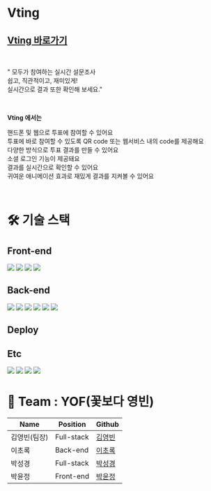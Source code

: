 # Vting

## [Vting 바로가기](https://github.com/codestates/vting)

<br/>

" 모두가 참여하는 실시간 설문조사 <br/>
쉽고, 직관적이고, 재미있게! <br/>
실시간으로 결과 또한 확인해 보세요."

<br/>

<b> Vting 에서는 </b>

핸드폰 및 웹으로 투표에 참여할 수 있어요 <br/>
투표에 바로 참여할 수 있도록 QR code 또는 웹서비스 내의 code를 제공해요 <br/>
다양한 방식으로 투표 결과를 만들 수 있어요 <br/>
소셜 로그인 기능이 제공돼요 <br/>
결과를 실시간으로 확인할 수 있어요 <br/>
귀여운 애니메이션 효과로 재밌게 결과를 지켜볼 수 있어요 <br/>

<br/>

# 🛠 기술 스택

## Front-end

<img src="https://img.shields.io/badge/react-61DAFB?style=for-the-badge&logo=react&logoColor=black">

<img src="https://img.shields.io/badge/typescript-3178C6?style=for-the-badge&logo=typescript&logoColor=black">

<img src="https://img.shields.io/badge/React Router-CA4245?style=for-the-badge&logo=React Router&logoColor=white">

<img src="https://img.shields.io/badge/styled-components-DB7093?style=for-the-badge&logo=styled-components&logoColor=white">

## Back-end

<img src="https://img.shields.io/badge/Node.js-339933?style=for-the-badge&logo=Node.js&logoColor=white">

<img src="https://img.shields.io/badge/Nodemon-76D04B?style=for-the-badge&logo=Nodemon&logoColor=white">

<img src="https://img.shields.io/badge/Express-000000?style=for-the-badge&logo=Express&logoColor=white">

<img src="https://img.shields.io/badge/typescript-3178C6?style=for-the-badge&logo=typescript&logoColor=black">

<img src="https://img.shields.io/badge/MongoDB-4DB33D?style=for-the-badge&logo=MongoDB&logoColor=white">

<img src="https://img.shields.io/badge/JSON Web Tokens-000000?style=for-the-badge&logo=JSON Web Tokens&logoColor=white">

## Deploy

## Etc

<img src="https://img.shields.io/badge/Git-F05032?style=for-the-badge&logo=Git&logoColor=white">

<img src="https://img.shields.io/badge/github-181717?style=for-the-badge&logo=github&logoColor=white">

<img src="https://img.shields.io/badge/Notion-000000?style=for-the-badge&logo=Notion&logoColor=white">

<img src="https://img.shields.io/badge/Discord-5865F2?style=for-the-badge&logo=Discord&logoColor=white">

# 🥰 Team : YOF(꽃보다 영빈)

| Name         | Position  | Github                                     |
| ------------ | --------- | ------------------------------------------ |
| 김영빈(팀장) | Full-stack  | [김영빈](https://github.com/OverflowBIN)   |
| 이초록       | Back-end  | [이초록](https://github.com/2cho6)         |
| 박성경       | Full-stack | [박성경](https://github.com/biblepark)     |
| 박윤정       | Front-end | [박윤정](https://github.com/elinapark0818) |
